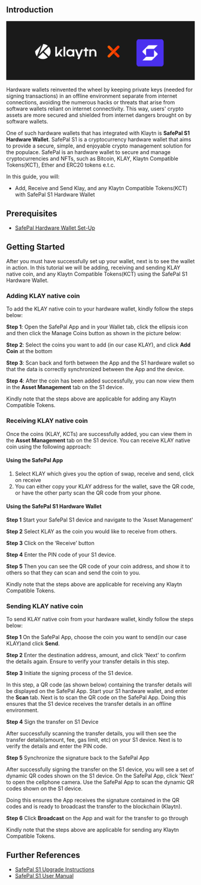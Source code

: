 ## Introduction <a id="introduction"></a>

![](./img/safepalS1/klaytnXsafepal.png)

Hardware wallets reinvented the wheel by keeping private keys (needed for signing transactions) in an offline environment separate from internet connections, avoiding the numerous hacks or threats that arise from software wallets reliant on internet connectivity. This way, users' crypto assets are more secured and shielded from internet dangers brought on by software wallets.

One of such hardware wallets that has integrated with Klaytn is **SafePal S1 Hardware Wallet**. SafePal S1 is a cryptocurrency hardware wallet that aims to provide a secure, simple, and enjoyable crypto management solution for the populace. SafePal is an hardware wallet to secure and manage cryptocurrencies and NFTs, such as Bitcoin, KLAY, Klaytn Compatible Tokens(KCT), Ether and ERC20 tokens e.t.c.

In this guide, you will:

* Add, Receive and Send Klay, and any Klaytn Compatible Tokens(KCT)  with SafePal S1 Hardware Wallet

## Prerequisites <a id="prerequisites"></a>

* [SafePal Hardware Wallet Set-Up](https://safepalsupport.zendesk.com/hc/en-us/articles/360046051752)

## Getting Started <a id="getting-started"></a>

After you must have successfully set up your wallet, next is to see the wallet in action. In this tutorial we will be adding, receiving and sending KLAY native coin, and any Klaytn Compatible Tokens(KCT) using the SafePal S1 Hardware Wallet.

### Adding KLAY native coin <a id="adding-klay-native-coin"></a>

To add the KLAY native coin to your hardware wallet, kindly follow the steps below:

**Step 1**: Open the SafePal App and in your Wallet tab, click the ellipsis icon and then click the Manage Coins button as shown in the picture below:

[](./img/safepalS1/step1-add-klay.png)

**Step 2**: Select the coins you want to add (in our case KLAY), and click **Add Coin** at the bottom

[](./img//safepalS1/step2-add-klay.png)

**Step 3**:  Scan back and forth between the App and the S1 hardware wallet so that the data is correctly synchronized between the App and the device.

**Step 4**: After the coin has been added successfully, you can now view them in the **Asset Management** tab on the S1 device. 

[](./img//safepalS1/step4-add-klay.png)

Kindly note that the steps above are applicable for adding any Klaytn Compatible Tokens. 

### Receiving KLAY native coin  <a id="receiving-klay-native-coin"></a> 

Once the coins (KLAY, KCTs) are successfully added, you can view them in the **Asset Management** tab on the S1 device. You can receive KLAY native coin using the following approach: 

#### Using the SafePal App

1. Select KLAY which gives you the option of swap, receive and send, click on receive 
2. You can either copy your KLAY address for the wallet, save the QR code, or have the other party scan the QR code from your phone.

#### Using the SafePal S1 Hardware Wallet

**Step 1** Start your SafePal S1 device and navigate to the 'Asset Management' 
 
**Step 2** Select KLAY as the coin you would like to receive from others.
 
**Step 3** Click on the ‘Receive’ button
 
**Step 4** Enter the PIN code of your S1 device.
 
**Step 5** Then you can see the QR code of your coin address, and show it to others so that they can scan and send the coin to you.

[](./img/safepalS1/sphw-rec-banner.png)

Kindly note that the steps above are applicable for receiving any Klaytn Compatible Tokens.


### Sending KLAY native coin  <a id="sending-klay-native-coin"></a>

To send KLAY native coin from your hardware wallet, kindly follow the steps below:

**Step 1** On the SafePal App, choose the coin you want to send(in our case KLAY)and click **Send**.

[](./img//safepalS1//step1-send-klay.png)

**Step 2** Enter the destination address, amount, and click 'Next' to confirm the details again. Ensure to verify your transfer details in this step.

[](./img/safepalS1/step2-send-klay.png)

**Step 3** Initiate the signing process of the S1 device.

In this step, a QR code (as shown below) containing the transfer details will be displayed on the SafePal App. Start your S1 hardware wallet, and enter the **Scan** tab. Next is to scan the QR code on the SafePal App. Doing this ensures that the S1 device receives the transfer details in an offline environment. 

[](./img/safepalS1/step3-send-klay.png)

**Step 4** Sign the transfer on S1 Device

After successfully scanning the transfer details, you will then see the transfer details(amount, fee, gas limit, etc) on your S1 device. Next is to verify the details and enter the PIN code. 

[](./img/safepalS1/step4-send-klay.png)

**Step 5** Synchronize the signature back to the SafePal App

After successfully signing the transfer on the S1 device, you will see a set of dynamic QR codes shown on the S1 device. On the SafePal App, click 'Next' to open the cellphone camera. Use the SafePal App to scan the dynamic QR codes shown on the S1 device. 

Doing this ensures the App receives the signature contained in the QR codes and is ready to broadcast the transfer to the blockchain (Klaytn).

**Step 6** Click **Broadcast** on the App and wait for the transfer to go through

[](./img/safepalS1/step6-send-klay.png)

Kindly note that the steps above are applicable for sending any Klaytn Compatible Tokens. 


## Further References  <a id="further-references"></a>

* [SafePal S1 Upgrade Instructions](https://www.safepal.com/en/upgrade/s1)
* [SafePal S1 User Manual](https://docs.safepal.io/safepal-hardware-wallet/user-manual)














